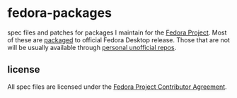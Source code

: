 fedora-packages
===============

spec files and patches for packages I maintain for the [Fedora Project][fedora]. Most of these are [packaged][pkgdb] to official Fedora Desktop release. Those that are not will be usually available through [personal unofficial repos][myrepos].

[fedora]: http://fedoraproject.org/
[pkgdb]: https://admin.fedoraproject.org/pkgdb/users/packages/comzeradd
[myrepos]: http://repos.fedorapeople.org/repos/comzeradd/


license
-------
All spec files are licensed under the [Fedora Project Contributor Agreement][FPCA].

[FPCA]: https://fedoraproject.org/wiki/Legal:Fedora_Project_Contributor_Agreement
